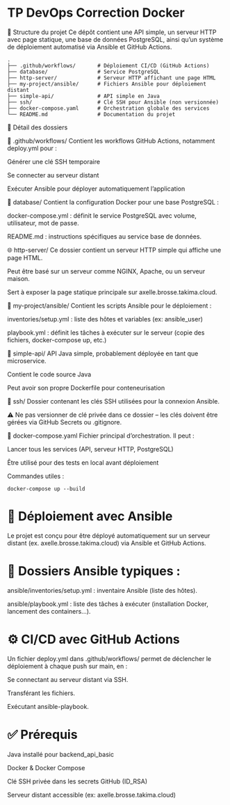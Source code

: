 # TP DevOps Correction Docker

📁 Structure du projet
Ce dépôt contient une API simple, un serveur HTTP avec page statique, une base de données PostgreSQL, ainsi qu’un système de déploiement automatisé via Ansible et GitHub Actions.

```
.
├── .github/workflows/       # Déploiement CI/CD (GitHub Actions)
├── database/                # Service PostgreSQL
├── http-server/             # Serveur HTTP affichant une page HTML
├── my-project/ansible/      # Fichiers Ansible pour déploiement distant
├── simple-api/              # API simple en Java
├── ssh/                     # Clé SSH pour Ansible (non versionnée)
├── docker-compose.yaml      # Orchestration globale des services
└── README.md                # Documentation du projet
```

📂 Détail des dossiers

🔁 .github/workflows/
Contient les workflows GitHub Actions, notamment deploy.yml pour :

Générer une clé SSH temporaire

Se connecter au serveur distant

Exécuter Ansible pour déployer automatiquement l’application

🐘 database/
Contient la configuration Docker pour une base PostgreSQL :

docker-compose.yml : définit le service PostgreSQL avec volume, utilisateur, mot de passe.

README.md : instructions spécifiques au service base de données.

🌐 http-server/
Ce dossier contient un serveur HTTP simple qui affiche une page HTML.

Peut être basé sur un serveur comme NGINX, Apache, ou un serveur maison.

Sert à exposer la page statique principale sur axelle.brosse.takima.cloud.

🤖 my-project/ansible/
Contient les scripts Ansible pour le déploiement :

inventories/setup.yml : liste des hôtes et variables (ex: ansible_user)

playbook.yml : définit les tâches à exécuter sur le serveur (copie des fichiers, docker-compose up, etc.)

🧩 simple-api/
API Java simple, probablement déployée en tant que microservice.

Contient le code source Java

Peut avoir son propre Dockerfile pour conteneurisation

🔐 ssh/
Dossier contenant les clés SSH utilisées pour la connexion Ansible.

⚠️ Ne pas versionner de clé privée dans ce dossier – les clés doivent être gérées via GitHub Secrets ou .gitignore.

🐳 docker-compose.yaml
Fichier principal d’orchestration. Il peut :

Lancer tous les services (API, serveur HTTP, PostgreSQL)

Être utilisé pour des tests en local avant déploiement

Commandes utiles :

`docker-compose up --build`


# 🚀 Déploiement avec Ansible
Le projet est conçu pour être déployé automatiquement sur un serveur distant (ex. axelle.brosse.takima.cloud) via Ansible et GitHub Actions.

# 📁 Dossiers Ansible typiques :
ansible/inventories/setup.yml : inventaire Ansible (liste des hôtes).

ansible/playbook.yml : liste des tâches à exécuter (installation Docker, lancement des containers...).

# ⚙️ CI/CD avec GitHub Actions
Un fichier deploy.yml dans .github/workflows/ permet de déclencher le déploiement à chaque push sur main, en :

Se connectant au serveur distant via SSH.

Transférant les fichiers.

Exécutant ansible-playbook.

# ✅ Prérequis
Java installé pour backend_api_basic

Docker & Docker Compose

Clé SSH privée dans les secrets GitHub (ID_RSA)

Serveur distant accessible (ex: axelle.brosse.takima.cloud)
